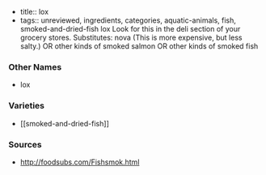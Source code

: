- title:: lox
- tags:: unreviewed, ingredients, categories, aquatic-animals, fish, smoked-and-dried-fish
lox Look for this in the deli section of your grocery stores. Substitutes: nova (This is more expensive, but less salty.) OR other kinds of smoked salmon OR other kinds of smoked fish

### Other Names

* lox

### Varieties

* [[smoked-and-dried-fish]]

### Sources
* http://foodsubs.com/Fishsmok.html

